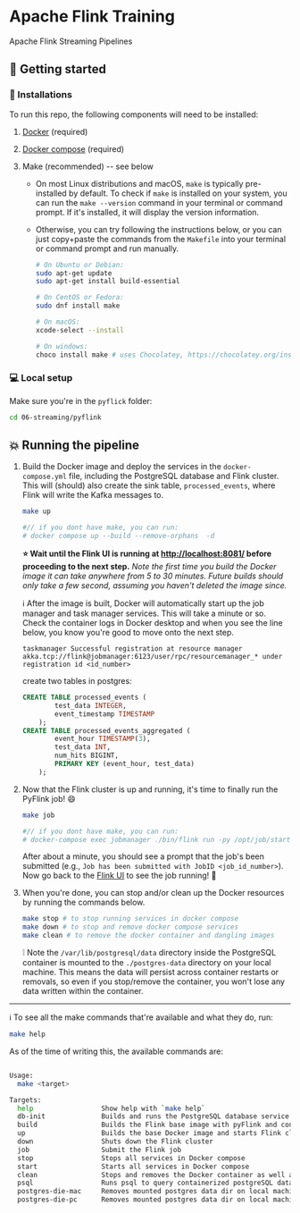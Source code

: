 # Apache Flink Training

Apache Flink Streaming Pipelines

## :pushpin: Getting started

### :whale: Installations

To run this repo, the following components will need to be installed:

1. [Docker](https://docs.docker.com/get-docker/) (required)
2. [Docker compose](https://docs.docker.com/compose/install/#installation-scenarios) (required)
3. Make (recommended) -- see below

   - On most Linux distributions and macOS, `make` is typically pre-installed by default. To check if `make` is installed on your system, you can run the `make --version` command in your terminal or command prompt. If it's installed, it will display the version information.
   - Otherwise, you can try following the instructions below, or you can just copy+paste the commands from the `Makefile` into your terminal or command prompt and run manually.

     ```bash
     # On Ubuntu or Debian:
     sudo apt-get update
     sudo apt-get install build-essential

     # On CentOS or Fedora:
     sudo dnf install make

     # On macOS:
     xcode-select --install

     # On windows:
     choco install make # uses Chocolatey, https://chocolatey.org/install
     ```

### :computer: Local setup

Make sure you're in the `pyflick` folder:

```bash
cd 06-streaming/pyflink
```

## :boom: Running the pipeline

1. Build the Docker image and deploy the services in the `docker-compose.yml` file, including the PostgreSQL database and Flink cluster. This will (should) also create the sink table, `processed_events`, where Flink will write the Kafka messages to.

   ```bash
   make up

   #// if you dont have make, you can run:
   # docker compose up --build --remove-orphans  -d
   ```

   **:star: Wait until the Flink UI is running at [http://localhost:8081/](http://localhost:8081/) before proceeding to the next step.** _Note the first time you build the Docker image it can take anywhere from 5 to 30 minutes. Future builds should only take a few second, assuming you haven't deleted the image since._

   :information_source: After the image is built, Docker will automatically start up the job manager and task manager services. This will take a minute or so. Check the container logs in Docker desktop and when you see the line below, you know you're good to move onto the next step.

   ```
   taskmanager Successful registration at resource manager akka.tcp://flink@jobmanager:6123/user/rpc/resourcemanager_* under registration id <id_number>
   ```

   create two tables in postgres:

   ```sql
   CREATE TABLE processed_events (
           test_data INTEGER,
           event_timestamp TIMESTAMP
       );
   CREATE TABLE processed_events_aggregated (
           event_hour TIMESTAMP(3),
           test_data INT,
           num_hits BIGINT,
           PRIMARY KEY (event_hour, test_data)
       );
   ```

2. Now that the Flink cluster is up and running, it's time to finally run the PyFlink job! :smile:

   ```bash
   make job

   #// if you dont have make, you can run:
   # docker-compose exec jobmanager ./bin/flink run -py /opt/job/start_job.py -d
   ```

   After about a minute, you should see a prompt that the job's been submitted (e.g., `Job has been submitted with JobID <job_id_number>`). Now go back to the [Flink UI](http://localhost:8081/#/job/running) to see the job running! :tada:

3. When you're done, you can stop and/or clean up the Docker resources by running the commands below.

   ```bash
   make stop # to stop running services in docker compose
   make down # to stop and remove docker compose services
   make clean # to remove the docker container and dangling images
   ```

   :grey_exclamation: Note the `/var/lib/postgresql/data` directory inside the PostgreSQL container is mounted to the `./postgres-data` directory on your local machine. This means the data will persist across container restarts or removals, so even if you stop/remove the container, you won't lose any data written within the container.

---

:information_source: To see all the make commands that're available and what they do, run:

```bash
make help
```

As of the time of writing this, the available commands are:

```bash

Usage:
  make <target>

Targets:
  help                 Show help with `make help`
  db-init              Builds and runs the PostgreSQL database service
  build                Builds the Flink base image with pyFlink and connectors installed
  up                   Builds the base Docker image and starts Flink cluster
  down                 Shuts down the Flink cluster
  job                  Submit the Flink job
  stop                 Stops all services in Docker compose
  start                Starts all services in Docker compose
  clean                Stops and removes the Docker container as well as images with tag `<none>`
  psql                 Runs psql to query containerized postgreSQL database in CLI
  postgres-die-mac     Removes mounted postgres data dir on local machine (mac users) and in Docker
  postgres-die-pc      Removes mounted postgres data dir on local machine (PC users) and in Docker
```
